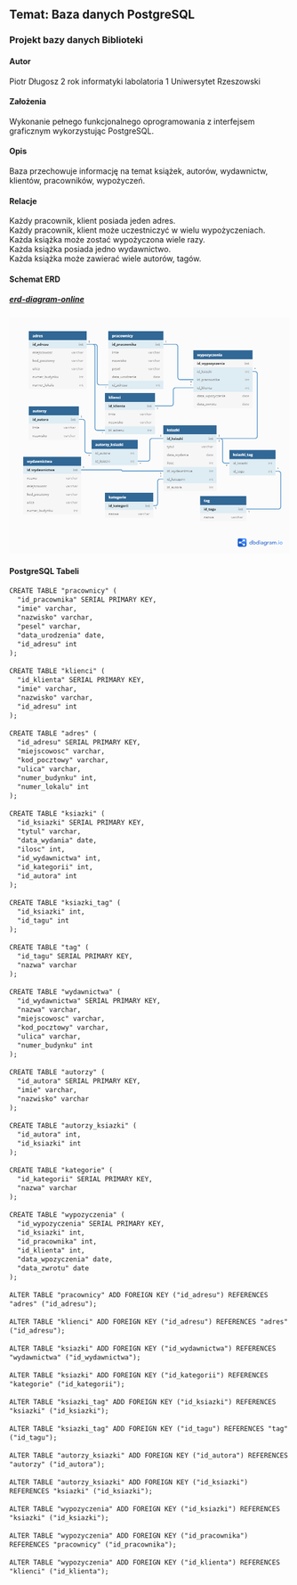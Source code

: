 ## Temat: Baza danych PostgreSQL
### Projekt bazy danych Biblioteki
#### Autor
Piotr Długosz 2 rok informatyki labolatoria 1 Uniwersytet Rzeszowski
#### Założenia
Wykonanie pełnego funkcjonalnego oprogramowania z interfejsem graficznym wykorzystując PostgreSQL.
#### Opis
Baza przechowuje informację na temat książek, autorów, wydawnictw, klientów, pracowników, wypożyczeń.
#### Relacje
Każdy pracownik, klient posiada jeden adres.  
Każdy pracownik, klient może uczestniczyć w wielu wypożyczeniach.  
Każda książka może zostać wypożyczona wiele razy.  
Każda książka posiada jedno wydawnictwo.  
Każda książka może zawierać wiele autorów, tagów.  
#### Schemat ERD
##### [erd-diagram-online](https://dbdiagram.io/d/5e7b39634495b02c3b88be7c)
![erd-diagram](./erd.png)
#### PostgreSQL Tabeli
```PostgreSQL
CREATE TABLE "pracownicy" (
  "id_pracownika" SERIAL PRIMARY KEY,
  "imie" varchar,
  "nazwisko" varchar,
  "pesel" varchar,
  "data_urodzenia" date,
  "id_adresu" int
);

CREATE TABLE "klienci" (
  "id_klienta" SERIAL PRIMARY KEY,
  "imie" varchar,
  "nazwisko" varchar,
  "id_adresu" int
);

CREATE TABLE "adres" (
  "id_adresu" SERIAL PRIMARY KEY,
  "miejscowosc" varchar,
  "kod_pocztowy" varchar,
  "ulica" varchar,
  "numer_budynku" int,
  "numer_lokalu" int
);

CREATE TABLE "ksiazki" (
  "id_ksiazki" SERIAL PRIMARY KEY,
  "tytul" varchar,
  "data_wydania" date,
  "ilosc" int,
  "id_wydawnictwa" int,
  "id_kategorii" int,
  "id_autora" int
);

CREATE TABLE "ksiazki_tag" (
  "id_ksiazki" int,
  "id_tagu" int
);

CREATE TABLE "tag" (
  "id_tagu" SERIAL PRIMARY KEY,
  "nazwa" varchar
);

CREATE TABLE "wydawnictwa" (
  "id_wydawnictwa" SERIAL PRIMARY KEY,
  "nazwa" varchar,
  "miejscowosc" varchar,
  "kod_pocztowy" varchar,
  "ulica" varchar,
  "numer_budynku" int
);

CREATE TABLE "autorzy" (
  "id_autora" SERIAL PRIMARY KEY,
  "imie" varchar,
  "nazwisko" varchar
);

CREATE TABLE "autorzy_ksiazki" (
  "id_autora" int,
  "id_ksiazki" int
);

CREATE TABLE "kategorie" (
  "id_kategorii" SERIAL PRIMARY KEY,
  "nazwa" varchar
);

CREATE TABLE "wypozyczenia" (
  "id_wypozyczenia" SERIAL PRIMARY KEY,
  "id_ksiazki" int,
  "id_pracownika" int,
  "id_klienta" int,
  "data_wpozyczenia" date,
  "data_zwrotu" date
);

ALTER TABLE "pracownicy" ADD FOREIGN KEY ("id_adresu") REFERENCES "adres" ("id_adresu");

ALTER TABLE "klienci" ADD FOREIGN KEY ("id_adresu") REFERENCES "adres" ("id_adresu");

ALTER TABLE "ksiazki" ADD FOREIGN KEY ("id_wydawnictwa") REFERENCES "wydawnictwa" ("id_wydawnictwa");

ALTER TABLE "ksiazki" ADD FOREIGN KEY ("id_kategorii") REFERENCES "kategorie" ("id_kategorii");

ALTER TABLE "ksiazki_tag" ADD FOREIGN KEY ("id_ksiazki") REFERENCES "ksiazki" ("id_ksiazki");

ALTER TABLE "ksiazki_tag" ADD FOREIGN KEY ("id_tagu") REFERENCES "tag" ("id_tagu");

ALTER TABLE "autorzy_ksiazki" ADD FOREIGN KEY ("id_autora") REFERENCES "autorzy" ("id_autora");

ALTER TABLE "autorzy_ksiazki" ADD FOREIGN KEY ("id_ksiazki") REFERENCES "ksiazki" ("id_ksiazki");

ALTER TABLE "wypozyczenia" ADD FOREIGN KEY ("id_ksiazki") REFERENCES "ksiazki" ("id_ksiazki");

ALTER TABLE "wypozyczenia" ADD FOREIGN KEY ("id_pracownika") REFERENCES "pracownicy" ("id_pracownika");

ALTER TABLE "wypozyczenia" ADD FOREIGN KEY ("id_klienta") REFERENCES "klienci" ("id_klienta");

```